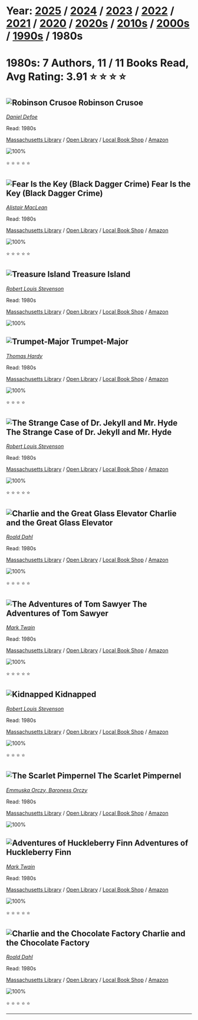 # Year: [2025](../books/2025) / [2024](../books/2024) / [2023](../books/2023) / [2022](../books/2022) / [2021](../books/2021) / [2020](../books/2020) / [2020s](../books/2020s) / [2010s](../books/2010s) / [2000s](../books/2000s) / [1990s](../books/1990s) / 1980s 
# 1980s: 7 Authors, 11 / 11 Books Read, Avg Rating: 3.91 :star: :star: :star: :star:

## ![Robinson Crusoe](https://covers.openlibrary.org/b/id/8783768-M.jpg) Robinson Crusoe
*[Daniel Defoe](../authors/DanielDefoe)*

Read: 1980s

[Massachusetts Library](https://library.minlib.net/search/i=9780805511765) / [Open Library](https://openlibrary.org/isbn/9780805511765) / [Local Book Shop](https://bookshop.org/book/9780805511765) / [Amazon](https://amazon.com/dp/1425053505)

![100%](https://geps.dev/progress/100) 

:star: :star: :star: :star: :star:

## ![Fear Is the Key (Black Dagger Crime)](https://books.google.com/books/content?id=eDxXPwAACAAJ&printsec=frontcover&img=1&zoom=1&source=gbs_api) Fear Is the Key (Black Dagger Crime)
*[Alistair MacLean](../authors/AlistairMacLean)*

Read: 1980s

[Massachusetts Library](https://library.minlib.net/search/i=9781405685672) / [Open Library](https://openlibrary.org/isbn/9781405685672) / [Local Book Shop](https://bookshop.org/book/9781405685672) / [Amazon](https://amazon.com/dp/1405685670)

![100%](https://geps.dev/progress/100) 

:star: :star: :star: :star: :star:

## ![Treasure Island](https://covers.openlibrary.org/b/id/13859660-M.jpg) Treasure Island
*[Robert Louis Stevenson](../authors/RobertLouisStevenson)*

Read: 1980s

[Massachusetts Library](https://library.minlib.net/search/i=9781492714484) / [Open Library](https://openlibrary.org/isbn/9781492714484) / [Local Book Shop](https://bookshop.org/book/9781492714484) / [Amazon](https://amazon.com/dp/0613094271)

![100%](https://geps.dev/progress/100) 



## ![Trumpet-Major](https://books.google.com/books/content?id=oPKqxQEACAAJ&printsec=frontcover&img=1&zoom=1&source=gbs_api) Trumpet-Major
*[Thomas Hardy](../authors/ThomasHardy)*

Read: 1980s

[Massachusetts Library](https://library.minlib.net/search/i=9781099450471) / [Open Library](https://openlibrary.org/isbn/9781099450471) / [Local Book Shop](https://bookshop.org/book/9781099450471) / [Amazon](https://amazon.com/dp/1095352989)

![100%](https://geps.dev/progress/100) 

:star: :star: :star: :star:

## ![The Strange Case of Dr. Jekyll and Mr. Hyde](https://covers.openlibrary.org/b/id/295773-M.jpg) The Strange Case of Dr. Jekyll and Mr. Hyde
*[Robert Louis Stevenson](../authors/RobertLouisStevenson)*

Read: 1980s

[Massachusetts Library](https://library.minlib.net/search/i=9780755338856) / [Open Library](https://openlibrary.org/isbn/9780755338856) / [Local Book Shop](https://bookshop.org/book/9780755338856) / [Amazon](https://amazon.com/dp/1434115704)

![100%](https://geps.dev/progress/100) 

:star: :star: :star: :star: :star:

## ![Charlie and the Great Glass Elevator](https://covers.openlibrary.org/b/id/7893583-M.jpg) Charlie and the Great Glass Elevator
*[Roald Dahl](../authors/RoaldDahl)*

Read: 1980s

[Massachusetts Library](https://library.minlib.net/search/i=9780606040334) / [Open Library](https://openlibrary.org/isbn/9780606040334) / [Local Book Shop](https://bookshop.org/book/9780606040334) / [Amazon](https://amazon.com/dp/1417786108)

![100%](https://geps.dev/progress/100) 

:star: :star: :star: :star: :star:

## ![The Adventures of Tom Sawyer](https://covers.openlibrary.org/b/id/12043351-M.jpg) The Adventures of Tom Sawyer
*[Mark Twain](../authors/MarkTwain)*

Read: 1980s

[Massachusetts Library](https://library.minlib.net/search/i=9783257008913) / [Open Library](https://openlibrary.org/isbn/9783257008913) / [Local Book Shop](https://bookshop.org/book/9783257008913) / [Amazon](https://amazon.com/dp/1891355643)

![100%](https://geps.dev/progress/100) 

:star: :star: :star: :star: :star:

## ![Kidnapped](https://books.google.com/books/content?id=ilOluQAACAAJ&printsec=frontcover&img=1&zoom=1&source=gbs_api) Kidnapped
*[Robert Louis Stevenson](../authors/RobertLouisStevenson)*

Read: 1980s

[Massachusetts Library](https://library.minlib.net/search/i=9781600969423) / [Open Library](https://openlibrary.org/isbn/9781600969423) / [Local Book Shop](https://bookshop.org/book/9781600969423) / [Amazon](https://amazon.com/dp/0871881667)

![100%](https://geps.dev/progress/100) 

:star: :star: :star: :star:

## ![The Scarlet Pimpernel](https://covers.openlibrary.org/b/id/479102-M.jpg) The Scarlet Pimpernel
*[Emmuska Orczy, Baroness Orczy](../authors/EmmuskaOrczyBaronessOrczy)*

Read: 1980s

[Massachusetts Library](https://library.minlib.net/search/i=9781512466768) / [Open Library](https://openlibrary.org/isbn/9781512466768) / [Local Book Shop](https://bookshop.org/book/9781512466768) / [Amazon](https://amazon.com/dp/1548749605)

![100%](https://geps.dev/progress/100) 



## ![Adventures of Huckleberry Finn](https://covers.openlibrary.org/b/id/8157718-M.jpg) Adventures of Huckleberry Finn
*[Mark Twain](../authors/MarkTwain)*

Read: 1980s

[Massachusetts Library](https://library.minlib.net/search/i=9781519189448) / [Open Library](https://openlibrary.org/isbn/9781519189448) / [Local Book Shop](https://bookshop.org/book/9781519189448) / [Amazon](https://amazon.com/dp/8497646975)

![100%](https://geps.dev/progress/100) 

:star: :star: :star: :star: :star:

## ![Charlie and the Chocolate Factory](https://covers.openlibrary.org/b/id/12459564-M.jpg) Charlie and the Chocolate Factory
*[Roald Dahl](../authors/RoaldDahl)*

Read: 1980s

[Massachusetts Library](https://library.minlib.net/search/i=9780425287668) / [Open Library](https://openlibrary.org/isbn/9780425287668) / [Local Book Shop](https://bookshop.org/book/9780425287668) / [Amazon](https://amazon.com/dp/006051065X)

![100%](https://geps.dev/progress/100) 

:star: :star: :star: :star: :star:

---
